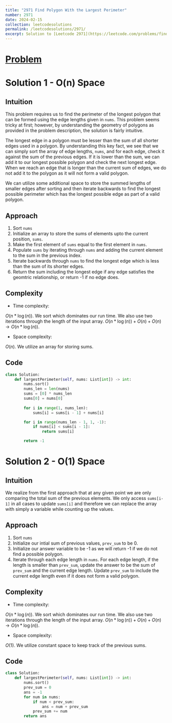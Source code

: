 ```yaml
---
title: "2971 Find Polygon With the Largest Perimeter"
number: 2971
date: 2024-02-15
collection: leetcodesolutions
permalink: /leetcodesolutions/2971/
excerpt: Solution to [Leetcode 2971](https://leetcode.com/problems/find-polygon-with-the-largest-perimeter/description/)
---
```

# [Problem](https://leetcode.com/problems/find-polygon-with-the-largest-perimeter/description/)

# Solution 1 - O(n) Space

## Intuition
<!-- Describe your first thoughts on how to solve this problem. -->
This problem requires us to find the perimeter of the longest polygon that can be formed using the edge lengths given in `nums`. This problem seems tricky at first; however, by understanding the geometry of polygons as provided in the problem description, the solution is fairly intuitive.

The longest edge in a polygon must be lesser than the sum of all shorter edges used in a polygon. By understanding this key fact, we see that we can simply sort the array of edge lengths, `nums`, and for each edge, check it against the sum of the previous edges. If it is lower than the sum, we can add it to our longest possible polygon and check the next longest edge. When we reach an edge that is longer than the current sum of edges, we do not add it to the polygon as it will not form a valid polygon.

We can utilize some additional space to store the summed lengths of smaller edges after sorting and then iterate backwards to find the longest possible perimeter which has the longest possible edge as part of a valid polygon.

## Approach
<!-- Describe your approach to solving the problem. -->
1. Sort `nums`
2. Initialize an array to store the sums of elements upto the current position, `sums`.
3. Make the first element of `sums` equal to the first element in `nums`.
4. Populate `sums` by iterating through `nums` and adding the current element to the sum in the previous index.
5. Iterate backwards through `nums` to find the longest edge which is less than the sum of its shorter edges.
6. Return the sum including the longest edge if any edge satisfies the geomtric relationship, or return -1 if no edge does.

## Complexity
- Time complexity:
<!-- Add your time complexity here, e.g. $$O(n)$$ -->
$O(n*\log(n))$. We sort which dominates our run time. We also use two iterations through the length of the input array. $O(n*\log(n)) + O(n) + O(n) \rightarrow O(n*\log(n))$.

- Space complexity:
<!-- Add your space complexity here, e.g. $$O(n)$$ -->
$O(n)$. We utilize an array for storing sums.

## Code
```python
class Solution:
    def largestPerimeter(self, nums: List[int]) -> int:
        nums.sort()
        nums_len = len(nums)
        sums = [0] * nums_len
        sums[0] = nums[0]
        
        for i in range(1, nums_len):
            sums[i] = sums[i - 1] + nums[i]

        for i in range(nums_len - 1, 1, -1):
            if nums[i] < sums[i - 1]:
                return sums[i]

        return -1
```

# Solution 2 - O(1) Space

## Intuition
<!-- Describe your first thoughts on how to solve this problem. -->
We realize from the first approach that at any given point we are only comparing the total sum of the previous elements. We only access `sums[i-1]` in all cases to update `sums[i]` and therefore we can replace the array with simply a variable while counting up the values.

## Approach
<!-- Describe your approach to solving the problem. -->
1. Sort `nums`
2. Initialize our intial sum of previous values, `prev_sum` to be 0.
3. Initialize our answer variable to be -1 as we will return -1 if we do not find a possible polygon.
4. Iterate through each edge length in `nums`. For each edge length, if the length is smaller than `prev_sum`, update the answer to be the sum of `prev_sum` and the current edge length. Update `prev_sum` to include the current edge length even if it does not form a valid polygon. 

## Complexity
- Time complexity:
<!-- Add your time complexity here, e.g. $$O(n)$$ -->
$O(n*\log(n))$. We sort which dominates our run time. We also use two iterations through the length of the input array. $O(n*\log(n)) + O(n) + O(n) \rightarrow O(n*\log(n))$.

- Space complexity:
<!-- Add your space complexity here, e.g. $$O(n)$$ -->
$O(1)$. We utilize constant space to keep track of the previous sums.

## Code
```python
class Solution:
    def largestPerimeter(self, nums: List[int]) -> int:
        nums.sort()
        prev_sum = 0
        ans = -1
        for num in nums:
            if num < prev_sum:
                ans = num + prev_sum
            prev_sum += num
        return ans
```